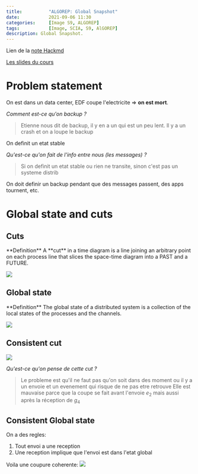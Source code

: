 ```yaml
---
title:          "ALGOREP: Global Snapshot"
date:           2021-09-06 11:30
categories:     [Image S9, ALGOREP]
tags:           [Image, SCIA, S9, AlGOREP]
description: Global Snapshot.
---
```

Lien de la [note Hackmd](https://hackmd.io/@lemasymasa/rJ5JePQMY)

[Les slides du cours](https://www.lrde.epita.fr/~renault/teaching/algorep/)

# Problem statement

On est dans un data center, EDF coupe l'electricite $\Rightarrow$ **on est mort**.

*Comment est-ce qu'on backup ?*
> Etienne nous dit de backup, il y en a un qui est un peu lent. Il y a un crash et on a loupe le backup

<div class="alert alert-success" role="alert" markdown="1">
On definit un etat stable
</div>

*Qu'est-ce qu'on fait de l'info entre nous (les messages) ?*
> Si on definit un etat stable ou rien ne transite, sinon c'est pas un systeme distrib

<div class="alert alert-warning" role="alert" markdown="1">
On doit definir un backup pendant que des messages passent, des apps tournent, etc.
</div>

# Global state and cuts
## Cuts

<div class="alert alert-info" role="alert" markdown="1">
**Definition**
A **cut** in a time diagram is a line joining an arbitrary point on each process line that slices the space-time diagram into a PAST and a FUTURE.
</div>

![](https://i.imgur.com/Fkgr5p6.png)

## Global state

<div class="alert alert-info" role="alert" markdown="1">
**Definition**
The global state of a distributed system is a collection of the local states of the processes and the channels.
</div>

![](https://i.imgur.com/pQIAruj.png)

## Consistent cut

![](https://i.imgur.com/1wSGiwQ.png)

*Qu'est-ce qu'on pense de cette cut ?*
> Le probleme est qu'il ne faut pas qu'on soit dans des moment ou il y a un envoie et un evenement qui risque de ne pas etre retrouve
> Elle est mauvaise parce que la coupe se fait avant l'envoie $e_2$ mais aussi après la réception de $g_4$

## Consistent Global state

On a des regles:
1. Tout envoi a une reception
2. Une reception implique que l'envoi est dans l'etat global

Voila une coupure coherente:
![](https://i.imgur.com/KNE7Mzk.png)
